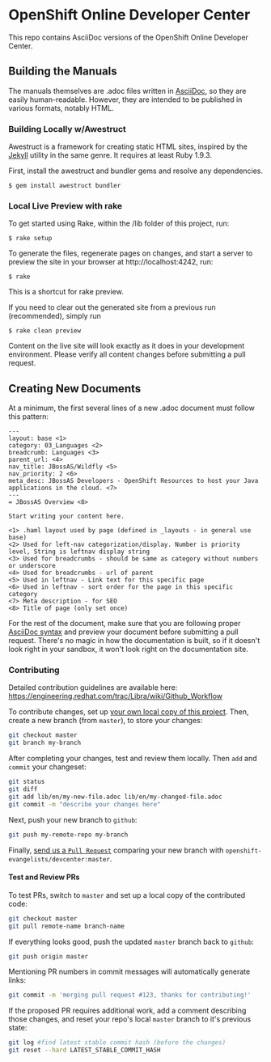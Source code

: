 # OpenShift Online Developer Center
This repo contains AsciiDoc versions of the OpenShift Online Developer Center.

## Building the Manuals
The manuals themselves are .adoc files written in [AsciiDoc](http://asciidoc.org/), so they are easily human-readable. However, they are intended to be published in various formats, notably HTML.

### Building Locally w/Awestruct
Awestruct is a framework for creating static HTML sites, inspired by the [Jekyll](http://github.com/mojombo/jekyll) utility in the same genre. It requires at least Ruby 1.9.3.

First, install the awestruct and bundler gems and resolve any dependencies.
```
$ gem install awestruct bundler
```

### Local Live Preview with rake

To get started using Rake, within the /lib folder of this project, run:
```
$ rake setup
```
To generate the files, regenerate pages on changes, and start a server to preview the site in your browser at http://localhost:4242, run:
```
$ rake
```

This is a shortcut for rake preview.

If you need to clear out the generated site from a previous run (recommended), simply run
```
$ rake clean preview
```

Content on the live site will look exactly as it does in your development environment. Please verify all content changes before submitting a pull request.


## Creating New Documents ##
At a minimum, the first several lines of a new .adoc document must follow this pattern:

    ---
    layout: base <1>
    category: 03_Languages <2>
    breadcrumb: Languages <3>
    parent_url: <4>
    nav_title: JBossAS/Wildfly <5>
    nav_priority: 2 <6>
    meta_desc: JBossAS Developers - OpenShift Resources to host your Java applications in the cloud. <7>
    ---
    = JBossAS Overview <8>

    Start writing your content here.

    <1> .haml layout used by page (defined in _layouts - in general use base)
    <2> Used for left-nav categorization/display. Number is priority level, String is leftnav display string
    <3> Used for breadcrumbs - should be same as category without numbers or underscore
    <4> Used for breadcrumbs - url of parent
    <5> Used in leftnav - Link text for this specific page
    <6> Used in leftnav - sort order for the page in this specific category
    <7> Meta description - for SEO
    <8> Title of page (only set once)

For the rest of the document, make sure that you are following proper [AsciiDoc syntax](http://asciidoctor.org/docs/asciidoc-writers-guide/) and preview your document before submitting a pull request. There's no magic in how the documentation is built, so if it doesn't look right in your sandbox, it won't look right on the documentation site.


### Contributing
Detailed contribution guidelines are available here: https://engineering.redhat.com/trac/Libra/wiki/Github_Workflow

To contribute changes, set up [your own local copy of this project](#building-the-manuals). Then, create a new branch (from `master`), to store your changes:

```bash
git checkout master
git branch my-branch
```

After completing your changes, test and review them locally.  Then `add` and `commit` your changeset:

```bash
git status
git diff
git add lib/en/my-new-file.adoc lib/en/my-changed-file.adoc
git commit -m "describe your changes here"
```

Next, push your new branch to `github`:

```bash
git push my-remote-repo my-branch
```

Finally, [send us a `Pull Request`](https://github.com/openshift-evangelists/devcenter/compare) comparing your new branch with `openshift-evangelists/devcenter:master`.

#### Test and Review PRs

To test PRs, switch to `master` and set up a local copy of the contributed code:

```bash
git checkout master
git pull remote-name branch-name
```

If everything looks good, push the updated `master` branch back to `github`:

```bash
git push origin master
```

Mentioning PR numbers in commit messages will automatically generate links:

```bash
git commit -m 'merging pull request #123, thanks for contributing!'
```

If the proposed PR requires additional work, add a comment describing those changes, and reset your repo's local `master` branch to it's previous state:

```bash
git log #find latest stable commit hash (before the changes)
git reset --hard LATEST_STABLE_COMMIT_HASH

